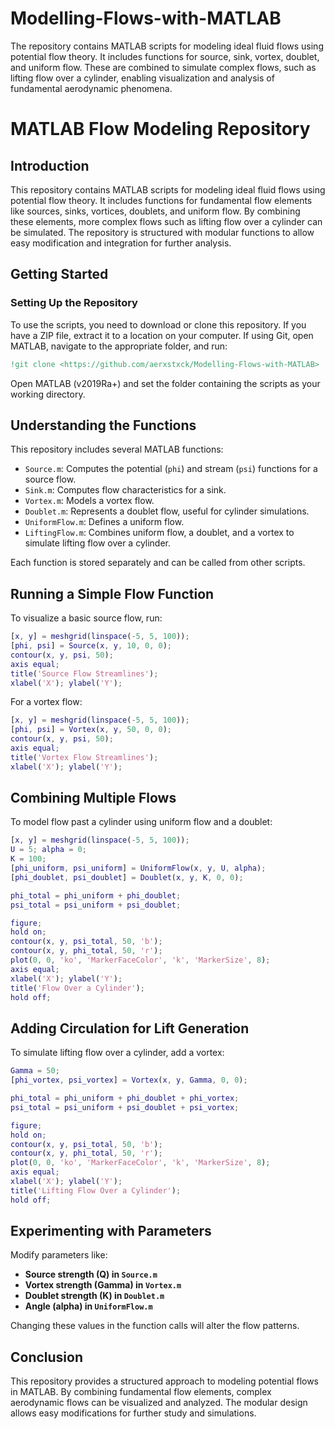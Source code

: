 # Modelling-Flows-with-MATLAB
The repository contains MATLAB scripts for modeling ideal fluid flows using potential flow theory. It includes functions for source, sink, vortex, doublet, and uniform flow. These are combined to simulate complex flows, such as lifting flow over a cylinder, enabling visualization and analysis of fundamental aerodynamic phenomena.

# MATLAB Flow Modeling Repository

## Introduction

This repository contains MATLAB scripts for modeling ideal fluid flows using potential flow theory. It includes functions for fundamental flow elements like sources, sinks, vortices, doublets, and uniform flow. By combining these elements, more complex flows such as lifting flow over a cylinder can be simulated. The repository is structured with modular functions to allow easy modification and integration for further analysis.

## Getting Started

### Setting Up the Repository

To use the scripts, you need to download or clone this repository. If you have a ZIP file, extract it to a location on your computer. If using Git, open MATLAB, navigate to the appropriate folder, and run:

```matlab
!git clone <https://github.com/aerxstxck/Modelling-Flows-with-MATLAB>
```

Open MATLAB (v2019Ra+) and set the folder containing the scripts as your working directory.

## Understanding the Functions

This repository includes several MATLAB functions:

- `Source.m`: Computes the potential (`phi`) and stream (`psi`) functions for a source flow.
- `Sink.m`: Computes flow characteristics for a sink.
- `Vortex.m`: Models a vortex flow.
- `Doublet.m`: Represents a doublet flow, useful for cylinder simulations.
- `UniformFlow.m`: Defines a uniform flow.
- `LiftingFlow.m`: Combines uniform flow, a doublet, and a vortex to simulate lifting flow over a cylinder.

Each function is stored separately and can be called from other scripts.

## Running a Simple Flow Function

To visualize a basic source flow, run:

```matlab
[x, y] = meshgrid(linspace(-5, 5, 100));  
[phi, psi] = Source(x, y, 10, 0, 0);  
contour(x, y, psi, 50);  
axis equal;  
title('Source Flow Streamlines');  
xlabel('X'); ylabel('Y');
```

For a vortex flow:

```matlab
[x, y] = meshgrid(linspace(-5, 5, 100));  
[phi, psi] = Vortex(x, y, 50, 0, 0);  
contour(x, y, psi, 50);  
axis equal;  
title('Vortex Flow Streamlines');  
xlabel('X'); ylabel('Y');
```

## Combining Multiple Flows

To model flow past a cylinder using uniform flow and a doublet:

```matlab
[x, y] = meshgrid(linspace(-5, 5, 100));  
U = 5; alpha = 0;  
K = 100;  
[phi_uniform, psi_uniform] = UniformFlow(x, y, U, alpha);  
[phi_doublet, psi_doublet] = Doublet(x, y, K, 0, 0);  

phi_total = phi_uniform + phi_doublet;  
psi_total = psi_uniform + psi_doublet;  

figure;
hold on;
contour(x, y, psi_total, 50, 'b');  
contour(x, y, phi_total, 50, 'r');  
plot(0, 0, 'ko', 'MarkerFaceColor', 'k', 'MarkerSize', 8);  
axis equal;
xlabel('X'); ylabel('Y');
title('Flow Over a Cylinder');
hold off;
```

## Adding Circulation for Lift Generation

To simulate lifting flow over a cylinder, add a vortex:

```matlab
Gamma = 50;  
[phi_vortex, psi_vortex] = Vortex(x, y, Gamma, 0, 0);  

phi_total = phi_uniform + phi_doublet + phi_vortex;  
psi_total = psi_uniform + psi_doublet + psi_vortex;  

figure;
hold on;
contour(x, y, psi_total, 50, 'b');  
contour(x, y, phi_total, 50, 'r');  
plot(0, 0, 'ko', 'MarkerFaceColor', 'k', 'MarkerSize', 8);  
axis equal;
xlabel('X'); ylabel('Y');
title('Lifting Flow Over a Cylinder');
hold off;
```

## Experimenting with Parameters

Modify parameters like:

- **Source strength (Q) in `Source.m`**
- **Vortex strength (Gamma) in `Vortex.m`**
- **Doublet strength (K) in `Doublet.m`**
- **Angle (alpha) in `UniformFlow.m`**

Changing these values in the function calls will alter the flow patterns.

## Conclusion

This repository provides a structured approach to modeling potential flows in MATLAB. By combining fundamental flow elements, complex aerodynamic flows can be visualized and analyzed. The modular design allows easy modifications for further study and simulations.

